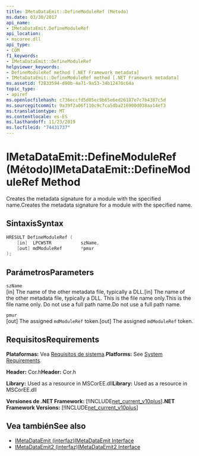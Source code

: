 ```yaml
---
title: IMetaDataEmit::DefineModuleRef (Método)
ms.date: 03/30/2017
api_name:
- IMetaDataEmit.DefineModuleRef
api_location:
- mscoree.dll
api_type:
- COM
f1_keywords:
- IMetaDataEmit::DefineModuleRef
helpviewer_keywords:
- DefineModuleRef method [.NET Framework metadata]
- IMetaDataEmit::DefineModuleRef method [.NET Framework metadata]
ms.assetid: f2833594-d90b-4a71-9a53-34b12470c64a
topic_type:
- apiref
ms.openlocfilehash: c736eccfd5d05ec9b65e6ed26187e7c7b4387c5d
ms.sourcegitcommit: 9a39f2a06f110c9c7ca54ba216900d038aa14ef3
ms.translationtype: MT
ms.contentlocale: es-ES
ms.lasthandoff: 11/23/2019
ms.locfileid: "74431737"
---
```

# <a name="imetadataemitdefinemoduleref-method"></a><span data-ttu-id="f9173-102">IMetaDataEmit::DefineModuleRef (Método)</span><span class="sxs-lookup"><span data-stu-id="f9173-102">IMetaDataEmit::DefineModuleRef Method</span></span>
<span data-ttu-id="f9173-103">Creates the metadata signature for a module with the specified name.</span><span class="sxs-lookup"><span data-stu-id="f9173-103">Creates the metadata signature for a module with the specified name.</span></span>  
  
## <a name="syntax"></a><span data-ttu-id="f9173-104">Sintaxis</span><span class="sxs-lookup"><span data-stu-id="f9173-104">Syntax</span></span>  
  
```cpp  
HRESULT DefineModuleRef (     
    [in]  LPCWSTR           szName,   
    [out] mdModuleRef       *pmur   
);  
```  
  
## <a name="parameters"></a><span data-ttu-id="f9173-105">Parámetros</span><span class="sxs-lookup"><span data-stu-id="f9173-105">Parameters</span></span>  
 `szName`  
 <span data-ttu-id="f9173-106">[in] The name of the other metadata file, typically a DLL.</span><span class="sxs-lookup"><span data-stu-id="f9173-106">[in] The name of the other metadata file, typically a DLL.</span></span> <span data-ttu-id="f9173-107">This is the file name only.</span><span class="sxs-lookup"><span data-stu-id="f9173-107">This is the file name only.</span></span> <span data-ttu-id="f9173-108">Do not use a full path name.</span><span class="sxs-lookup"><span data-stu-id="f9173-108">Do not use a full path name.</span></span>  
  
 `pmur`  
 <span data-ttu-id="f9173-109">[out] The assigned `mdModuleRef` token.</span><span class="sxs-lookup"><span data-stu-id="f9173-109">[out] The assigned `mdModuleRef` token.</span></span>  
  
## <a name="requirements"></a><span data-ttu-id="f9173-110">Requisitos</span><span class="sxs-lookup"><span data-stu-id="f9173-110">Requirements</span></span>  
 <span data-ttu-id="f9173-111">**Plataformas:** Vea [Requisitos de sistema](../../../../docs/framework/get-started/system-requirements.md).</span><span class="sxs-lookup"><span data-stu-id="f9173-111">**Platforms:** See [System Requirements](../../../../docs/framework/get-started/system-requirements.md).</span></span>  
  
 <span data-ttu-id="f9173-112">**Header:** Cor.h</span><span class="sxs-lookup"><span data-stu-id="f9173-112">**Header:** Cor.h</span></span>  
  
 <span data-ttu-id="f9173-113">**Library:** Used as a resource in MSCorEE.dll</span><span class="sxs-lookup"><span data-stu-id="f9173-113">**Library:** Used as a resource in MSCorEE.dll</span></span>  
  
 <span data-ttu-id="f9173-114">**Versiones de .NET Framework:** [!INCLUDE[net_current_v10plus](../../../../includes/net-current-v10plus-md.md)]</span><span class="sxs-lookup"><span data-stu-id="f9173-114">**.NET Framework Versions:** [!INCLUDE[net_current_v10plus](../../../../includes/net-current-v10plus-md.md)]</span></span>  
  
## <a name="see-also"></a><span data-ttu-id="f9173-115">Vea también</span><span class="sxs-lookup"><span data-stu-id="f9173-115">See also</span></span>

- [<span data-ttu-id="f9173-116">IMetaDataEmit (interfaz)</span><span class="sxs-lookup"><span data-stu-id="f9173-116">IMetaDataEmit Interface</span></span>](../../../../docs/framework/unmanaged-api/metadata/imetadataemit-interface.md)
- [<span data-ttu-id="f9173-117">IMetaDataEmit2 (interfaz)</span><span class="sxs-lookup"><span data-stu-id="f9173-117">IMetaDataEmit2 Interface</span></span>](../../../../docs/framework/unmanaged-api/metadata/imetadataemit2-interface.md)
